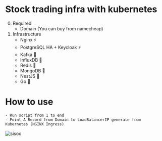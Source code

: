# Stock trading infra with kubernetes
0. Required
    - Domain (You can buy from namecheap)
1. Infrastructure
    - Nginx ⚡
    - PostgreSQL HA + Keycloak ⚡
    - Kafka 🌱
    - InfluxDB 🌱
    - Redis 🌱
    - MongoDB 🌱
    - NestJS 🌱
    - Go 🌱

# How to use
    - Run script from 1 to end
    - Point A Record from Domain to LoadBalancerIP generate from Kubernetes (NGINX Ingress)
![sisox](https://github.com/Cra5hs/stock-trading-infra/assets/5536388/6adc8d32-d762-42ca-8341-ba151d5e517d)
